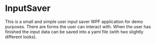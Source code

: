 # InputSaver
This is a small and simple user input saver WPF application for demo purposes.
There are forms the user can interact with.
When the user has finished the input data can be saved into a yaml file (with two slightly different looks).
